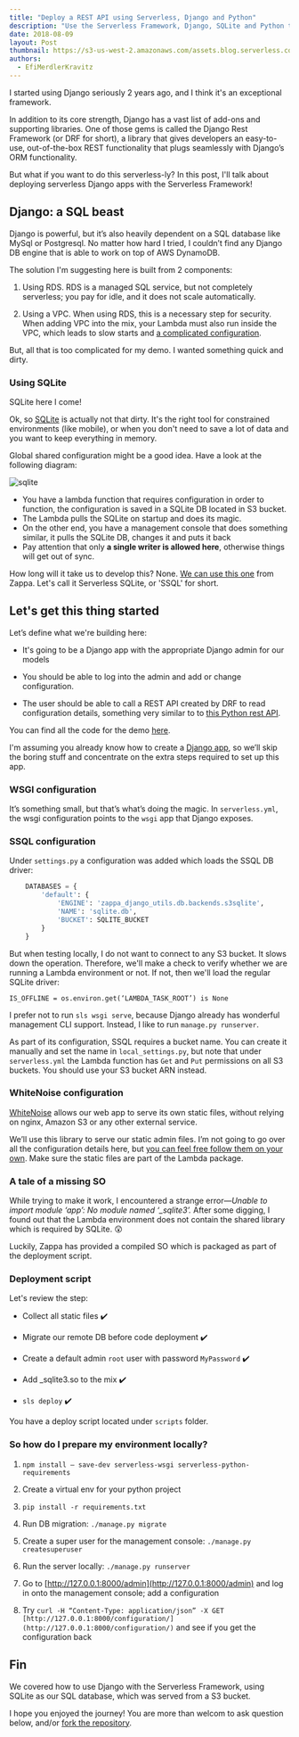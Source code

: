 ```yaml
---
title: "Deploy a REST API using Serverless, Django and Python"
description: "Use the Serverless Framework, Django, SQLite and Python to quickly deploy a REST API."
date: 2018-08-09
layout: Post
thumbnail: https://s3-us-west-2.amazonaws.com/assets.blog.serverless.com/serverless-django/serverless-django-thumb.jpg
authors:
  - EfiMerdlerKravitz
---
```


I started using Django seriously 2 years ago, and I think it's an exceptional framework.

In addition to its core strength, Django has a vast list of add-ons and supporting libraries. One of those gems is called the Django Rest Framework (or DRF for short), a library that gives developers an easy-to-use, out-of-the-box REST functionality that plugs seamlessly with Django’s ORM functionality.

But what if you want to do this serverless-ly? In this post, I'll talk about deploying serverless Django apps with the Serverless Framework!

## Django: a SQL beast 

Django is powerful, but it’s also heavily dependent on a SQL database like MySql or Postgresql. No matter how hard I tried, I couldn’t find any Django DB engine that is able to work on top of AWS DynamoDB.

The solution I'm suggesting here is built from 2 components:

1. Using RDS. RDS is a managed SQL service, but not completely serverless; you pay for idle, and it does not scale automatically.

2. Using a VPC. When using RDS, this is a necessary step for security. When adding VPC into the mix, your Lambda must also run inside the VPC, which leads to slow starts and [a complicated configuration](https://gist.github.com/efi-mk/d6586669a472be8ea16b6cf8e9c6ba7f).

But, all that is too complicated for my demo. I wanted something quick and dirty.

### Using SQLite

SQLite here I come!

Ok, so [SQLite](https://www.sqlite.org/index.html) is actually not that dirty. It's the right tool for constrained environments (like mobile), or when you don't need to save a lot of data and you want to keep everything in memory.

Global shared configuration might be a good idea. Have a look at the following diagram:

![sqlite](https://user-images.githubusercontent.com/822542/43189524-7331b9c8-8fff-11e8-8dc7-75612d36ff65.png)

* You have a lambda function that requires configuration in order to function, the configuration is saved in a SQLite DB located in S3 bucket.
* The Lambda pulls the SQLite on startup and does its magic.
* On the other end, you have a management console that does something similar, it pulls the SQLite DB, changes it and puts it back
* Pay attention that only **a single writer is allowed here**, otherwise things will get out of sync.

How long will it take us to develop this? None. [We can use this one](https://blog.zappa.io/posts/s3sqlite-a-serverless-relational-database) from Zappa. Let's call it Serverless SQLite, or 'SSQL' for short.

## Let's get this thing started

Let’s define what we're building here:

* It's going to be a Django app with the appropriate Django admin for our models

* You should be able to log into the admin and add or change configuration.

* The user should be able to call a REST API created by DRF to read configuration details, something very similar to to [this Python rest API](https://serverless.com/blog/flask-python-rest-api-serverless-lambda-dynamodb/).

You can find all the code for the demo [here](https://github.com/efi-mk/serverless-django-demo).

I'm assuming you already know how to create a [Django app](https://docs.djangoproject.com/en/2.0/intro/tutorial01/), so we’ll skip the boring stuff and concentrate on the extra steps required to set up this app.

### WSGI configuration

It’s something small, but that’s what’s doing the magic. In `serverless.yml`, the wsgi configuration points to the `wsgi` app that Django exposes.

### SSQL configuration

Under `settings.py` a configuration was added which loads the SSQL DB driver:

``` python
    DATABASES = {
        'default': {
            'ENGINE': 'zappa_django_utils.db.backends.s3sqlite',
            'NAME': 'sqlite.db',
            'BUCKET': SQLITE_BUCKET
        }
    }
```

But when testing locally, I do not want to connect to any S3 bucket. It slows down the operation. Therefore, we'll make a check to verify whether we are running a Lambda environment or not. If not, then we'll load the regular SQLite driver:

`IS_OFFLINE = os.environ.get(‘LAMBDA_TASK_ROOT’) is None`

I prefer not to run `sls wsgi serve`, because Django already has wonderful management CLI support. Instead, I like to run `manage.py runserver`.

As part of its configuration, SSQL requires a bucket name. You can create it manually and set the name in `local_settings.py`, but note that under `serverless.yml` the Lambda function has `Get` and `Put` permissions on all S3 buckets. You should use your S3 bucket ARN instead.

### WhiteNoise configuration

[WhiteNoise](http://whitenoise.evans.io/en/stable/) allows our web app to serve its own static files, without relying on nginx, Amazon S3 or any other external service.

We’ll use this library to serve our static admin files. I’m not going to go over all the configuration details here, but [you can feel free follow them on your own](https://github.com/evansd/whitenoise/issues/164). Make sure the static files are part of the Lambda package.

### A tale of a missing SO

While trying to make it work, I encountered a strange error—*Unable to import module ‘app’: No module named ‘_sqlite3’.* After some digging, I found out that the Lambda environment does not contain the shared library which is required by SQLite. 😲 

Luckily, Zappa has provided a compiled SO which is packaged as part of the deployment script.

### Deployment script

Let's review the step:

* Collect all static files ✔️

* Migrate our remote DB before code deployment ✔️

* Create a default admin `root` user with password `MyPassword` ✔️

* Add _sqlite3.so to the mix ✔️

* `sls deploy` ✔️

You have a deploy script located under `scripts` folder.

### So how do I prepare my environment locally?

1. `npm install — save-dev serverless-wsgi serverless-python-requirements`

2. Create a virtual env for your python project

3. `pip install -r requirements.txt`

4. Run DB migration: `./manage.py migrate`

5. Create a super user for the management console: `./manage.py createsuperuser`

6. Run the server locally: `./manage.py runserver`

7. Go to [http://127.0.0.1:8000/admin](http://127.0.0.1:8000/admin) and log in onto the management console; add a configuration

8. Try `curl -H “Content-Type: application/json” -X GET [http://127.0.0.1:8000/configuration/](http://127.0.0.1:8000/configuration/)` and see if you get the configuration back

## Fin

We covered how to use Django with the Serverless Framework, using SQLite as our SQL database, which was served from a S3 bucket.

I hope you enjoyed the journey! You are more than welcom to ask question below, and/or [fork the repository](https://github.com/efi-mk/serverless-django-demo).
